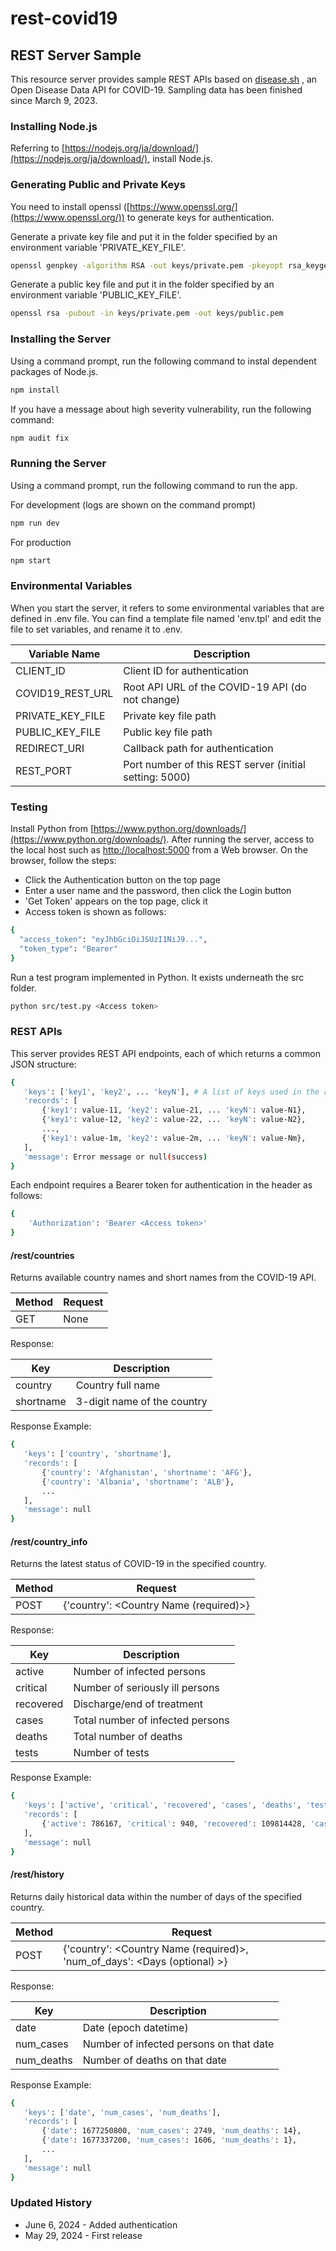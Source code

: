 # rest-covid19

## REST Server Sample

This resource server provides sample REST APIs based on [disease.sh](https://disease.sh/) , an Open Disease Data API for COVID-19. Sampling data has been finished since March 9, 2023.

### Installing Node.js

Referring to [https://nodejs.org/ja/download/](https://nodejs.org/ja/download/), install Node.js.

### Generating Public and Private Keys

You need to install openssl ([https://www.openssl.org/](https://www.openssl.org/)) to generate keys for authentication.

Generate a private key file and put it in the folder specified by an environment variable 'PRIVATE_KEY_FILE'.

```bash
openssl genpkey -algorithm RSA -out keys/private.pem -pkeyopt rsa_keygen_bits:2048
```

Generate a public key file and put it in the folder specified by an environment variable 'PUBLIC_KEY_FILE'.

```bash
openssl rsa -pubout -in keys/private.pem -out keys/public.pem
```

### Installing the Server

Using a command prompt, run the following command to instal dependent packages of Node.js.

```bash
npm install
```

If you have a message about high severity vulnerability, run the following command:

```bash
npm audit fix
```

### Running the Server

Using a command prompt, run the following command to run the app.

For development (logs are shown on the command prompt)

```bash
npm run dev
```

For production

```bash
npm start
```

### Environmental Variables

When you start the server, it refers to some environmental variables that are defined in .env file.
You can find a template file named 'env.tpl' and edit the file to set variables, and rename it to .env.

|  Variable Name  |  Description  |
| ---- | ---- |
|  CLIENT_ID | Client ID for authentication |
|  COVID19_REST_URL  | Root API URL of the COVID-19 API (do not change) |
|  PRIVATE_KEY_FILE | Private key file path |
|  PUBLIC_KEY_FILE  | Public key file path |
|  REDIRECT_URI | Callback path for authentication |
|  REST_PORT | Port number of this REST server (initial setting: 5000) |

### Testing

Install Python from [https://www.python.org/downloads/](https://www.python.org/downloads/).
After running the server, access to the local host such as <http://localhost:5000> from a Web browser. On the browser, follow the steps:

- Click the Authentication button on the top page
- Enter a user name and the password, then click the Login button
- 'Get Token' appears on the top page, click it
- Access token is shown as follows:

```bash
{
  "access_token": "eyJhbGciOiJSUzI1NiJ9...",
  "token_type": "Bearer"
}
```

Run a test program implemented in Python. It exists underneath the src folder.

```bash
python src/test.py <Access token>
```

### REST APIs

This server provides REST API endpoints, each of which returns a common JSON structure:

```bash
{
   'keys': ['key1', 'key2', ... 'keyN'], # A list of keys used in the records
   'records': [
       {'key1': value-11, 'key2': value-21, ... 'keyN': value-N1}, 
       {'key1': value-12, 'key2': value-22, ... 'keyN': value-N2}, 
       ...,
       {'key1': value-1m, 'key2': value-2m, ... 'keyN': value-Nm}, 
   ],
   'message': Error message or null(success)
}
```

Each endpoint requires a Bearer token for authentication in the header as follows:

```bash
{
    'Authorization': 'Bearer <Access token>'
}
```

#### /rest/countries

Returns available country names and short names from the COVID-19 API.

|  Method  |  Request  |
| ---- | ---- |
|  GET | None |

Response:

|  Key  | Description  |
| ---- | ---- |
| country | Country full name |
| shortname | 3-digit name of the country |

Response Example:

```bash
{
   'keys': ['country', 'shortname'], 
   'records': [
       {'country': 'Afghanistan', 'shortname': 'AFG'}, 
       {'country': 'Albania', 'shortname': 'ALB'}, 
       ...
   ],
   'message': null
}
```

#### /rest/country_info

Returns the latest status of COVID-19 in the specified country.

|  Method  |  Request  |
| ---- | ---- |
|  POST | {'country': \<Country Name (required)\>} |

Response:

|  Key  | Description  |
| ---- | ---- |
| active | Number of infected persons |
| critical | Number of seriously ill persons |
| recovered | Discharge/end of treatment |
| cases | Total number of infected persons |
| deaths | Total number of deaths |
| tests | Number of tests |

Response Example:

```bash
{
   'keys': ['active', 'critical', 'recovered', 'cases', 'deaths', 'tests'],
   'records': [
       {'active': 786167, 'critical': 940, 'recovered': 109814428, 'cases': 111820082, 'deaths': 1219487, 'tests': 1186851502}
   ],
   'message': null
}
```

#### /rest/history

Returns daily historical data within the number of days of the specified country.

|  Method  |  Request  |
| ---- | ---- |
|  POST | {'country': \<Country Name (required)\>, 'num_of_days': \<Days (optional) \>} |

Response:

|  Key  | Description  |
| ---- | ---- |
| date | Date (epoch datetime) |
| num_cases | Number of infected persons on that date |
| num_deaths | Number of deaths on that date |

Response Example:

```bash
{
   'keys': ['date', 'num_cases', 'num_deaths'], 
   'records': [
       {'date': 1677250800, 'num_cases': 2749, 'num_deaths': 14}, 
       {'date': 1677337200, 'num_cases': 1606, 'num_deaths': 1},  
       ...
   ],
   'message': null
}
```

### Updated History

- June 6, 2024 - Added authentication
- May 29, 2024 - First release
